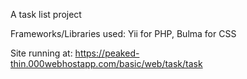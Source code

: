 A task list project

Frameworks/Libraries used: Yii for PHP, Bulma for CSS

Site running at: https://peaked-thin.000webhostapp.com/basic/web/task/task
